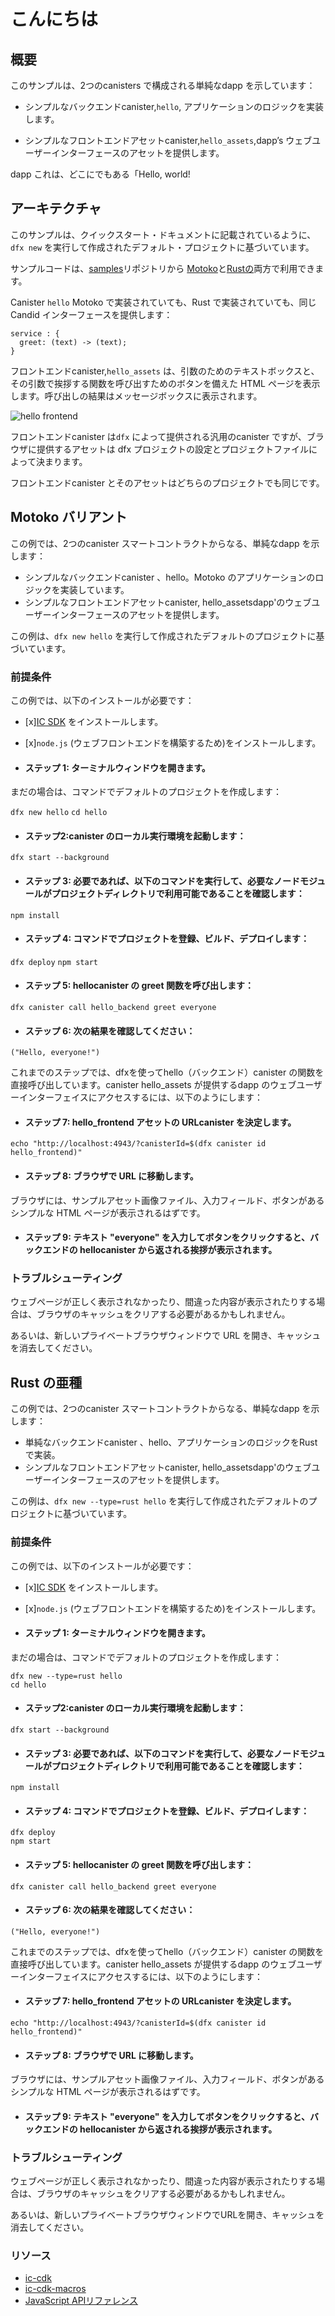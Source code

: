# こんにちは

## 概要

このサンプルは、2つのcanisters で構成される単純なdapp を示しています：

- シンプルなバックエンドcanister,`hello`, アプリケーションのロジックを実装します。

- シンプルなフロントエンドアセットcanister,`hello_assets`,dapp’s ウェブユーザーインターフェースのアセットを提供します。

dapp これは、どこにでもある「Hello, world\!

## アーキテクチャ

このサンプルは、クイックスタート・ドキュメントに記載されているように、`dfx new` を実行して作成されたデフォルト・プロジェクトに基づいています。

サンプルコードは、[samples](https://github.com/dfinity/examples)リポジトリから [Motoko](https://github.com/dfinity/examples/tree/master/motoko/hello)と[Rustの](https://github.com/dfinity/examples/tree/master/rust/hello)両方で利用できます。

Canister `hello` Motoko で実装されていても、Rust で実装されていても、同じ Candid インターフェースを提供します：

    service : {
      greet: (text) -> (text);
    }

フロントエンドcanister,`hello_assets` は、引数のためのテキストボックスと、その引数で挨拶する関数を呼び出すためのボタンを備えた HTML ページを表示します。呼び出しの結果はメッセージボックスに表示されます。

![hello frontend](_attachments/hello.png)

フロントエンドcanister は`dfx` によって提供される汎用のcanister ですが、ブラウザに提供するアセットは dfx プロジェクトの設定とプロジェクトファイルによって決まります。

フロントエンドcanister とそのアセットはどちらのプロジェクトでも同じです。

## Motoko バリアント

この例では、2つのcanister スマートコントラクトからなる、単純なdapp を示します：

- シンプルなバックエンドcanister 、hello。Motoko のアプリケーションのロジックを実装しています。
- シンプルなフロントエンドアセットcanister, hello\_assetsdapp'のウェブユーザーインターフェースのアセットを提供します。

この例は、`dfx new hello` を実行して作成されたデフォルトのプロジェクトに基づいています。

### 前提条件

この例では、以下のインストールが必要です：

- \[x\][IC SDK](../developer-docs/setup/install/index.mdx) をインストールします。

- \[x\]`node.js` (ウェブフロントエンドを構築するため)をインストールします。

- #### ステップ 1: ターミナルウィンドウを開きます。

まだの場合は、コマンドでデフォルトのプロジェクトを作成します：

`dfx new hello`
`cd hello`

- #### ステップ2:canister のローカル実行環境を起動します：

`dfx start --background`

- #### ステップ 3: 必要であれば、以下のコマンドを実行して、必要なノードモジュールがプロジェクトディレクトリで利用可能であることを確認します：

`npm install`

- #### ステップ 4: コマンドでプロジェクトを登録、ビルド、デプロイします：

`dfx deploy`
`npm start`

- #### ステップ 5: hellocanister の greet 関数を呼び出します：

`dfx canister call hello_backend greet everyone`

- #### ステップ 6: 次の結果を確認してください：

`("Hello, everyone!")`

これまでのステップでは、dfxを使ってhello（バックエンド）canister の関数を直接呼び出しています。canister hello\_assets が提供するdapp のウェブユーザーインターフェイスにアクセスするには、以下のようにします：

- #### ステップ 7: hello\_frontend アセットの URLcanister を決定します。

`echo "http://localhost:4943/?canisterId=$(dfx canister id hello_frontend)"`

- #### ステップ 8: ブラウザで URL に移動します。

ブラウザには、サンプルアセット画像ファイル、入力フィールド、ボタンがあるシンプルな HTML ページが表示されるはずです。

- #### ステップ 9: テキスト "everyone" を入力してボタンをクリックすると、バックエンドの hellocanister から返される挨拶が表示されます。

### トラブルシューティング

ウェブページが正しく表示されなかったり、間違った内容が表示されたりする場合は、ブラウザのキャッシュをクリアする必要があるかもしれません。

あるいは、新しいプライベートブラウザウィンドウで URL を開き、キャッシュを消去してください。

## Rust の亜種

この例では、2つのcanister スマートコントラクトからなる、単純なdapp を示します：

- 単純なバックエンドcanister 、hello、アプリケーションのロジックをRustで実装。
- シンプルなフロントエンドアセットcanister, hello\_assetsdapp'のウェブユーザーインターフェースのアセットを提供します。

この例は、`dfx new --type=rust hello` を実行して作成されたデフォルトのプロジェクトに基づいています。

### 前提条件

この例では、以下のインストールが必要です：

- \[x\][IC SDK](../developer-docs/setup/install/index.mdx) をインストールします。

- \[x\]`node.js` (ウェブフロントエンドを構築するため)をインストールします。

- #### ステップ 1: ターミナルウィンドウを開きます。

まだの場合は、コマンドでデフォルトのプロジェクトを作成します：

    dfx new --type=rust hello
    cd hello

- #### ステップ2:canister のローカル実行環境を起動します：

<!-- end list -->

    dfx start --background

- #### ステップ 3: 必要であれば、以下のコマンドを実行して、必要なノードモジュールがプロジェクトディレクトリで利用可能であることを確認します：

<!-- end list -->

    npm install

- #### ステップ 4: コマンドでプロジェクトを登録、ビルド、デプロイします：

<!-- end list -->

    dfx deploy
    npm start

- #### ステップ 5: hellocanister の greet 関数を呼び出します：

<!-- end list -->

    dfx canister call hello_backend greet everyone

- #### ステップ 6: 次の結果を確認してください：

<!-- end list -->

    ("Hello, everyone!")

これまでのステップでは、dfxを使ってhello（バックエンド）canister の関数を直接呼び出しています。canister hello\_assets が提供するdapp のウェブユーザーインターフェイスにアクセスするには、以下のようにします：

- #### ステップ 7: hello\_frontend アセットの URLcanister を決定します。

<!-- end list -->

    echo "http://localhost:4943/?canisterId=$(dfx canister id hello_frontend)"

- #### ステップ 8: ブラウザで URL に移動します。

ブラウザには、サンプルアセット画像ファイル、入力フィールド、ボタンがあるシンプルな HTML ページが表示されるはずです。

- #### ステップ 9: テキスト "everyone" を入力してボタンをクリックすると、バックエンドの hellocanister から返される挨拶が表示されます。

### トラブルシューティング

ウェブページが正しく表示されなかったり、間違った内容が表示されたりする場合は、ブラウザのキャッシュをクリアする必要があるかもしれません。

あるいは、新しいプライベートブラウザウィンドウでURLを開き、キャッシュを消去してください。

### リソース

- [ic-cdk](https://docs.rs/ic-cdk/latest/ic_cdk/)
- [ic-cdk-macros](https://docs.rs/ic-cdk-macros)
- [JavaScript APIリファレンス](https://erxue-5aaaa-aaaab-qaagq-cai.ic0.app/)

<!---
# Hello, world!

## Overview 
This sample demonstrates a simple dapp consisting of two canisters:

-   A simple backend canister, `hello`, implementing the logic of the application.

-   A simple frontend asset canister, `hello_assets`, serving the assets of the dapp’s web user interface.

It is the dapp equivalent of the ubiquitous 'Hello, world!' and can be seen running [here on the IC](https://6lqbm-ryaaa-aaaai-qibsa-cai.ic0.app/).

## Architecture

This sample is based on the default project created by running `dfx new` as described in the quick start documents.

The sample code is available from the [samples](https://github.com/dfinity/examples) repository in both [Motoko](https://github.com/dfinity/examples/tree/master/motoko/hello) and [Rust](https://github.com/dfinity/examples/tree/master/rust/hello).

Canister `hello`, whether implemented in Motoko or Rust, presents the same Candid interface:

    service : {
      greet: (text) -> (text);
    }

The frontend canister, `hello_assets`, displays an HTML page with a text box for the argument and a button for calling the function greet with that argument. The result of the call is displayed in a message box.

![hello frontend](_attachments/hello.png)

The frontend canister is a generic canister provided by `dfx` but the assets it serves to browsers are determined by the dfx project settings and project files.

The frontend canister and its assets are identical for both projects.

## Motoko variant

This example demonstrates a dead simple dapp consisting of two canister smart contracts:

- A simple backend canister, hello, implementing the logic of the application in Motoko.
- A simple frontend asset canister, hello_assets serving the assets of the dapp's web user interface.

This example is based on the default project created by running `dfx new hello`.

### Prerequisites
This example requires an installation of:
- [x] Install the [IC SDK](../developer-docs/setup/install/index.mdx).
- [x] Install `node.js` (to build the web frontend).

- #### Step 1: Open a terminal window.

If you haven't already, create a default project with the command:

`dfx new hello`
`cd hello`

- #### Step 2: Start a local canister execution environment:

`dfx start --background`

- #### Step 3: Ensure that the required node modules are available in your project directory, if needed, by running the following command:

`npm install`

- #### Step 4: Register, build and deploy the project with the command:

`dfx deploy`
`npm start`

- #### Step 5: Call the hello canister's greet function:

`dfx canister call hello_backend greet everyone`

- #### Step 6: Observe the following result:

`("Hello, everyone!")`

The previous steps use dfx to directly call the function on the hello (backend) canister. To access the web user interface of the dapp, that is served by canister hello_assets, do the following:

- #### Step 7: Determine the URL of the hello_frontend asset canister.

`echo "http://localhost:4943/?canisterId=$(dfx canister id hello_frontend)"`

- #### Step 8: Navigate to the URL in your browser.
The browser should display a simple HTML page with a sample asset image file, an input field, and a button.

- #### Step 9: Enter the text "everyone" and click the button to see the greeting returned by the backend hello canister.

### Troubleshooting
If the web page doesn't display properly, or displays the wrong contents, you may need to clear your browser cache.

Alternatively, open the URL in a fresh, in-private browser window to start with a clean cache.

## Rust variant
This example demonstrates a dead simple dapp consisting of two canister smart contracts:

- A simple backend canister, hello, implementing the logic of the application in Rust.
- A simple frontend asset canister, hello_assets serving the assets of the dapp's web user interface.

This example is based on the default project created by running `dfx new --type=rust hello`.

### Prerequisites 
This example requires an installation of:
- [x] Install the [IC SDK](../developer-docs/setup/install/index.mdx).
- [x] Install `node.js` (to build the web frontend).

- #### Step 1: Open a terminal window.

If you haven't already, create a default project with the command:

```
dfx new --type=rust hello
cd hello
```

- #### Step 2: Start a local canister execution environment:

```
dfx start --background
```

- #### Step 3: Ensure that the required node modules are available in your project directory, if needed, by running the following command:

```
npm install
```

- #### Step 4: Register, build and deploy the project with the command:

```
dfx deploy
npm start
```

- #### Step 5: Call the hello canister's greet function:

```
dfx canister call hello_backend greet everyone
```

- #### Step 6: Observe the following result:

```
("Hello, everyone!")
```

The previous steps use dfx to directly call the function on the hello (backend) canister. To access the web user interface of the dapp, that is served by canister hello_assets, do the following:

- #### Step 7: Determine the URL of the hello_frontend asset canister.

```
echo "http://localhost:4943/?canisterId=$(dfx canister id hello_frontend)"
```

- #### Step 8: Navigate to the URL in your browser.
The browser should display a simple HTML page with a sample asset image file, an input field, and a button.

- #### Step 9: Enter the text "everyone" and click the button to see the greeting returned by the backend hello canister.

### Troubleshooting
If the web page doesn't display properly, or displays the wrong contents, you may need to clear your browser cache.

Alternatively, open the URL in a fresh, in-private browser window to start with a clean cache.

### Resources
- [ic-cdk](https://docs.rs/ic-cdk/latest/ic_cdk/)
- [ic-cdk-macros](https://docs.rs/ic-cdk-macros)
- [JavaScript API Reference](https://erxue-5aaaa-aaaab-qaagq-cai.ic0.app/)

-->
